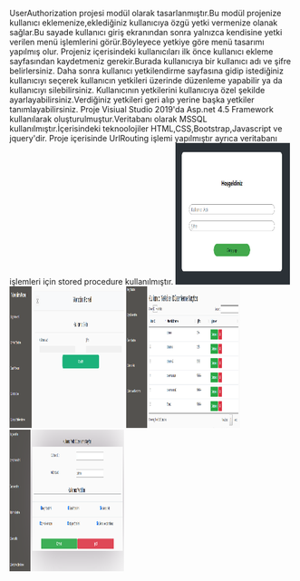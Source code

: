 UserAuthorization projesi modül olarak tasarlanmıştır.Bu modül projenize kullanıcı eklemenize,eklediğiniz kullanıcıya özgü yetki vermenize olanak sağlar.Bu sayade kullanıcı giriş ekranından sonra yalnızca kendisine yetki verilen menü işlemlerini görür.Böyleyece yetkiye göre menü tasarımı yapılmış olur.
 Projeniz içerisindeki kullanıcıları ilk önce  kullanıcı ekleme sayfasından kaydetmeniz gerekir.Burada kullanıcıya bir kullanıcı adı ve şifre belirlersiniz.
 Daha sonra kullanıcı yetkilendirme sayfasına gidip istediğiniz kullanıcıyı seçerek kullanıcın yetkileri üzerinde düzenleme yapabilir ya da kullanıcıyı silebilirsiniz.
 Kullanıcının yetkilerini kullanıcıya özel şekilde ayarlayabilirsiniz.Verdiğiniz yetkileri geri alıp yerine başka yetkiler tanımlayabilirsiniz.
 Proje Visiual Studio 2019'da Asp.net 4.5 Framework kullanılarak oluşturulmuştur.Veritabanı olarak MSSQL kullanılmıştır.İçerisindeki teknoolojiler HTML,CSS,Bootstrap,Javascript ve jquery'dir.
 Proje içerisinde UrlRouting işlemi yapılmıştır ayrıca veritabanı işlemleri için stored procedure kullanılmıştır.
<img src="https://github.com/AysenurBalkan/UserAuthorization/blob/main/log_in.PNG" width="40%" height="250px">
<img src="https://github.com/AysenurBalkan/UserAuthorization/blob/main/user_add.PNG" width="40%" height="250px">
<img src="https://github.com/AysenurBalkan/UserAuthorization/blob/main/user_grntl.PNG" width="40%" height="250px">
<img src="https://github.com/AysenurBalkan/UserAuthorization/blob/main/yetki_dznl.PNG" width="40%" height="250px">

